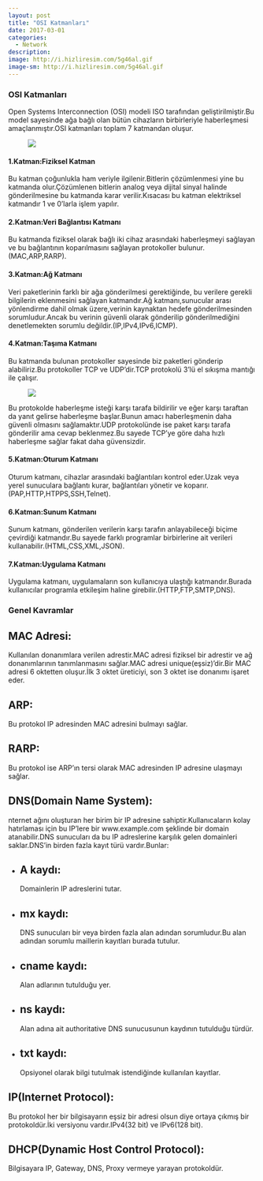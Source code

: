 ```yaml
---
layout: post
title: "OSI Katmanları"
date: 2017-03-01
categories:
  - Network
description: 
image: http://i.hizliresim.com/5g46al.gif
image-sm: http://i.hizliresim.com/5g46al.gif
---
```


<h3>OSI Katmanları</h3>

<p>Open Systems Interconnection (OSI) modeli ISO tarafından geliştirilmiştir.Bu model sayesinde ağa bağlı olan bütün cihazların birbirleriyle haberleşmesi amaçlanmıştır.OSI katmanları toplam 7 katmandan oluşur.</p>

<figure>
  <img src="http://i.hizliresim.com/9QRZq5.gif"/>
</figure>

<h4>1.Katman:Fiziksel Katman</h4>
<p>Bu katman çoğunlukla ham veriyle ilgilenir.Bitlerin çözümlenmesi yine bu katmanda olur.Çözümlenen bitlerin analog veya dijital sinyal halinde gönderilmesine bu katmanda karar verilir.Kısacası bu katman elektriksel katmandır 1 ve 0’larla işlem yapılır.</p>

<h4>2.Katman:Veri Bağlantısı Katmanı</h4>
<p>Bu katmanda fiziksel olarak bağlı iki cihaz arasındaki haberleşmeyi sağlayan ve bu bağlantının koparılmasını sağlayan protokoller bulunur.(MAC,ARP,RARP).</p>

<h4>3.Katman:Ağ Katmanı</h4>
<p>Veri paketlerinin farklı bir ağa gönderilmesi gerektiğinde, bu verilere gerekli bilgilerin eklenmesini sağlayan katmandır.Ağ katmanı,sunucular arası yönlendirme dahil olmak üzere,verinin kaynaktan hedefe gönderilmesinden sorumludur.Ancak bu verinin güvenli olarak gönderilip gönderilmediğini denetlemekten sorumlu değildir.(IP,IPv4,IPv6,ICMP).</p>

<h4>4.Katman:Taşıma Katmanı</h4>
<p>Bu katmanda bulunan protokoller sayesinde biz paketleri gönderip alabiliriz.Bu protokoller TCP ve UDP’dir.TCP protokolü 3’lü el sıkışma mantığı ile çalışır.</p>

<figure>
  <img src="http://i.hizliresim.com/r3jz93.jpg"/>
</figure>

<p>Bu protokolde haberleşme isteği karşı tarafa bildirilir ve eğer karşı taraftan da yanıt gelirse haberleşme başlar.Bunun amacı haberleşmenin daha güvenli olmasını sağlamaktır.UDP protokolünde ise paket karşı tarafa gönderilir ama cevap beklenmez.Bu sayede TCP’ye göre daha hızlı haberleşme sağlar fakat daha güvensizdir.</p>

<h4>5.Katman:Oturum Katmanı</h4>
<p>Oturum katmanı, cihazlar arasındaki bağlantıları kontrol eder.Uzak veya yerel sunuculara bağlantı kurar, bağlantıları yönetir ve koparır.(PAP,HTTP,HTPPS,SSH,Telnet).</p>

<h4>6.Katman:Sunum Katmanı</h4>
<p>Sunum katmanı, gönderilen verilerin karşı tarafın anlayabileceği biçime çevirdiği katmandır.Bu sayede farklı programlar birbirlerine ait verileri kullanabilir.(HTML,CSS,XML,JSON).</p>

<h4>7.Katman:Uygulama Katmanı</h4>
<p>Uygulama katmanı, uygulamaların son kullanıcıya ulaştığı katmandır.Burada kullanıcılar programla etkileşim haline girebilir.(HTTP,FTP,SMTP,DNS).</p>

<h3>Genel Kavramlar</h3>

<p><h2>MAC Adresi:</h2>Kullanılan donanımlara verilen adrestir.MAC adresi fiziksel bir adrestir ve ağ donanımlarının tanımlanmasını sağlar.MAC adresi unique(eşsiz)’dir.Bir MAC adresi 6 oktetten oluşur.İlk 3 oktet üreticiyi, son 3 oktet ise donanımı işaret eder.</p>

<p><h2>ARP:</h2>Bu protokol IP adresinden MAC adresini bulmayı sağlar.</p>

<p><h2>RARP:</h2>Bu protokol ise ARP’ın tersi olarak MAC adresinden IP adresine ulaşmayı sağlar.</p>

<p><h2>DNS(Domain Name System):</h2>nternet ağını oluşturan her birim bir IP adresine sahiptir.Kullanıcaların kolay hatırlaması için bu IP’lere bir www.example.com şeklinde bir domain atanabilir.DNS sunucuları da bu IP adreslerine karşılık gelen domainleri saklar.DNS’in birden fazla kayıt türü vardır.Bunlar:</p>

<ul>
	<li><h2>A kaydı:</h2>Domainlerin IP adreslerini tutar.</li>
	<li><h2>mx kaydı:</h2>DNS sunucuları bir veya birden fazla alan adından sorumludur.Bu alan adından sorumlu maillerin kayıtları burada tutulur.</li>
	<li><h2>cname kaydı:</h2>Alan adlarının tutulduğu yer.</li>
	<li><h2>ns kaydı:</h2>Alan adına ait authoritative DNS sunucusunun kaydının tutulduğu türdür.</li>
	<li><h2>txt kaydı:</h2>Opsiyonel olarak bilgi tutulmak istendiğinde kullanılan kayıtlar.</li>
</ul>

<p><h2>IP(Internet Protocol):</h2>Bu protokol her bir bilgisayarın eşsiz bir adresi olsun diye ortaya çıkmış bir protokoldür.İki versiyonu vardır.IPv4(32 bit) ve IPv6(128 bit).</p>

<p><h2>DHCP(Dynamic Host Control Protocol):</h2>Bilgisayara IP, Gateway, DNS, Proxy vermeye yarayan protokoldür.</p>